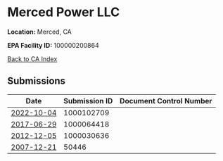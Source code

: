 # Merced Power LLC

**Location:** Merced, CA

**EPA Facility ID:** 100000200864

[Back to CA Index](../../index.md)

## Submissions

| Date | Submission ID | Document Control Number |
|------|--------------|-------------------------|
| [2022-10-04](submissions/1000102709.md) | 1000102709 |  |
| [2017-06-29](submissions/1000064418.md) | 1000064418 |  |
| [2012-12-05](submissions/1000030636.md) | 1000030636 |  |
| [2007-12-21](submissions/50446.md) | 50446 |  |

